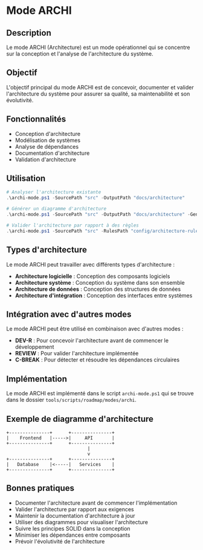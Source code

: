 # Mode ARCHI

## Description
Le mode ARCHI (Architecture) est un mode opérationnel qui se concentre sur la conception et l'analyse de l'architecture du système.

## Objectif
L'objectif principal du mode ARCHI est de concevoir, documenter et valider l'architecture du système pour assurer sa qualité, sa maintenabilité et son évolutivité.

## Fonctionnalités
- Conception d'architecture
- Modélisation de systèmes
- Analyse de dépendances
- Documentation d'architecture
- Validation d'architecture

## Utilisation

```powershell
# Analyser l'architecture existante
.\archi-mode.ps1 -SourcePath "src" -OutputPath "docs/architecture"

# Générer un diagramme d'architecture
.\archi-mode.ps1 -SourcePath "src" -OutputPath "docs/architecture" -GenerateDiagram

# Valider l'architecture par rapport à des règles
.\archi-mode.ps1 -SourcePath "src" -RulesPath "config/architecture-rules.json" -Validate
```

## Types d'architecture
Le mode ARCHI peut travailler avec différents types d'architecture :
- **Architecture logicielle** : Conception des composants logiciels
- **Architecture système** : Conception du système dans son ensemble
- **Architecture de données** : Conception des structures de données
- **Architecture d'intégration** : Conception des interfaces entre systèmes

## Intégration avec d'autres modes
Le mode ARCHI peut être utilisé en combinaison avec d'autres modes :
- **DEV-R** : Pour concevoir l'architecture avant de commencer le développement
- **REVIEW** : Pour valider l'architecture implémentée
- **C-BREAK** : Pour détecter et résoudre les dépendances circulaires

## Implémentation
Le mode ARCHI est implémenté dans le script `archi-mode.ps1` qui se trouve dans le dossier `tools/scripts/roadmap/modes/archi`.

## Exemple de diagramme d'architecture
```
+---------------+      +---------------+
|    Frontend   |----->|     API       |
+---------------+      +---------------+
                              |
                              v
+---------------+      +---------------+
|   Database    |<-----|   Services    |
+---------------+      +---------------+
```

## Bonnes pratiques
- Documenter l'architecture avant de commencer l'implémentation
- Valider l'architecture par rapport aux exigences
- Maintenir la documentation d'architecture à jour
- Utiliser des diagrammes pour visualiser l'architecture
- Suivre les principes SOLID dans la conception
- Minimiser les dépendances entre composants
- Prévoir l'évolutivité de l'architecture
